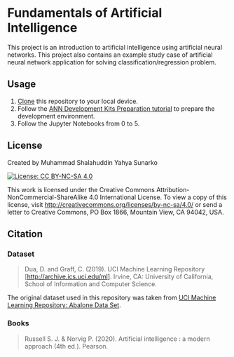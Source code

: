 # Fundamentals of Artificial Intelligence

This project is an introduction to artificial intelligence using artificial neural networks. This project also contains an example study case of artificial neural network application for solving classification/regression problem.

## Usage

1. [Clone](https://docs.github.com/en/repositories/creating-and-managing-repositories/cloning-a-repository) this repository to your local device.
2. Follow the [ANN Development Kits Preparation tutorial](./ANN%20Development%20Kits%20Preparation.pdf) to prepare the development environment.
3. Follow the Jupyter Notebooks from 0 to 5.

## License

Created by Muhammad Shalahuddin Yahya Sunarko

[![License: CC BY-NC-SA 4.0](https://licensebuttons.net/l/by-nc-sa/4.0/80x15.png)](https://creativecommons.org/licenses/by-nc-sa/4.0/)

This work is licensed under the Creative Commons Attribution-NonCommercial-ShareAlike 4.0 International License. To view a copy of this license, visit <http://creativecommons.org/licenses/by-nc-sa/4.0/> or send a letter to Creative Commons, PO Box 1866, Mountain View, CA 94042, USA.

## Citation

### Dataset

> Dua, D. and Graff, C. (2019). UCI Machine Learning Repository [http://archive.ics.uci.edu/ml]. Irvine, CA: University of California, School of Information and Computer Science.

The original dataset used in this repository was taken from [UCI Machine Learning Repository: Abalone Data Set](https://archive.ics.uci.edu/ml/datasets/Dry+Bean+Dataset).

### Books

> Russell S. J. & Norvig P. (2020). Artificial intelligence : a modern approach (4th ed.). Pearson.
